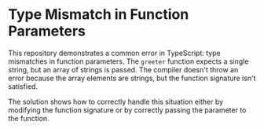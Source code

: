 # Type Mismatch in Function Parameters

This repository demonstrates a common error in TypeScript: type mismatches in function parameters.  The `greeter` function expects a single string, but an array of strings is passed. The compiler doesn't throw an error because the array elements are strings, but the function signature isn't satisfied.

The solution shows how to correctly handle this situation either by modifying the function signature or by correctly passing the parameter to the function.